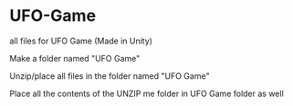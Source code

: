 # UFO-Game
all files for UFO Game (Made in Unity)

Make a folder named "UFO Game"

Unzip/place all files in the folder named "UFO Game"

Place all the contents of the UNZIP me folder in UFO Game folder as well
